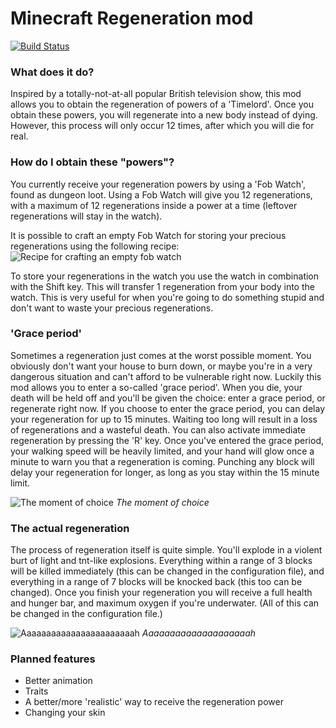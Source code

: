 # Minecraft Regeneration mod

[![Build Status](https://travis-ci.com/Suffril/Regeneration.svg?branch=master)](https://travis-ci.com/Suffril/Regeneration)

### What does it do?
Inspired by a totally-not-at-all popular British television show, this mod allows you to obtain the regeneration of powers of a 'Timelord'. Once you obtain these powers, you will regenerate into a new body instead of dying. However, this process will only occur 12 times, after which you will die for real.

### How do I obtain these "powers"?
You currently receive your regeneration powers by using a 'Fob Watch', found as dungeon loot. Using a Fob Watch will give you 12 regenerations, with a maximum of 12 regenerations inside a power at a time (leftover regenerations will stay in the watch).

It is possible to craft an empty Fob Watch for storing your precious regenerations using the following recipe:
![Recipe for crafting an empty fob watch](https://i.imgur.com/KlC6tuy.png)

To store your regenerations in the watch you use the watch in combination with the Shift key. This will transfer 1 regeneration from your body into the watch. This is very useful for when you're going to do something stupid and don't want to waste your precious regenerations.

### 'Grace period'
Sometimes a regeneration just comes at the worst possible moment. You obviously don't want your house to burn down, or maybe you're in a very dangerous situation and can't afford to be vulnerable right now. Luckily this mod allows you to enter a so-called 'grace period'. When you die, your death will be held off and you'll be given the choice: enter a grace period, or regenerate right now.
If you choose to enter the grace period, you can delay your regeneration for up to 15 minutes. Waiting too long will result in a loss of regenerations and a wasteful death. You can also activate immediate regeneration by pressing the 'R' key.
Once you've entered the grace period, your walking speed will be heavily limited, and your hand will glow once a minute to warn you that a regeneration is coming. Punching any block will delay your regeneration for longer, as long as you stay within the 15 minute limit.

![The moment of choice](https://i.imgur.com/4pmJ7HK.gif)
_The moment of choice_

### The actual regeneration
The process of regeneration itself is quite simple. You'll explode in a violent burt of light and tnt-like explosions. Everything within a range of 3 blocks will be killed immediately (this can be changed in the configuration file), and everything in a range of 7 blocks will be knocked back (this too can be changed). Once you finish your regeneration you will receive a full health and hunger bar, and maximum oxygen if you're underwater. (All of this can be changed in the configuration file.)

![Aaaaaaaaaaaaaaaaaaaaaaah](https://i.imgur.com/rxVQY86.png)
_Aaaaaaaaaaaaaaaaaaaah_

### Planned features
- Better animation
- Traits
- A better/more 'realistic' way to receive the regeneration power
- Changing your skin
